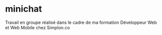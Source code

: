 # minichat
Travail en groupe réalisé dans le cadre de ma formation Développeur Web et Web Mobile chez Simplon.co
